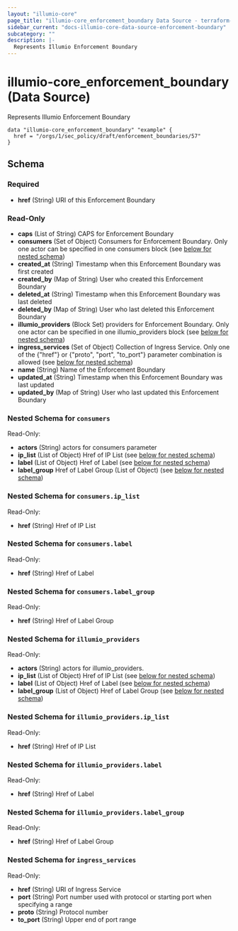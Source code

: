 ```yaml
---
layout: "illumio-core"
page_title: "illumio-core_enforcement_boundary Data Source - terraform-provider-illumio-core"
sidebar_current: "docs-illumio-core-data-source-enforcement-boundary"
subcategory: ""
description: |-
  Represents Illumio Enforcement Boundary
---
```


# illumio-core_enforcement_boundary (Data Source)

Represents Illumio Enforcement Boundary

```hcl
data "illumio-core_enforcement_boundary" "example" {
  href = "/orgs/1/sec_policy/draft/enforcement_boundaries/57"
}
```

## Schema

### Required

- **href** (String) URI of this Enforcement Boundary

### Read-Only

- **caps** (List of String) CAPS for Enforcement Boundary
- **consumers** (Set of Object) Consumers for Enforcement Boundary. Only one actor can be specified in one consumers block (see [below for nested schema](#nestedatt--consumers))
- **created_at** (String) Timestamp when this Enforcement Boundary was first created
- **created_by** (Map of String) User who created this Enforcement Boundary
- **deleted_at** (String) Timestamp when this Enforcement Boundary was last deleted
- **deleted_by** (Map of String) User who last deleted this Enforcement Boundary
- **illumio_providers** (Block Set) providers for Enforcement Boundary. Only one actor can be specified in one illumio_providers block (see [below for nested schema](#nestedblock--illumio_providers))
- **ingress_services** (Set of Object) Collection of Ingress Service. Only one of the {"href"} or {"proto", "port", "to_port"} parameter combination is allowed (see [below for nested schema](#nestedatt--ingress_services))
- **name** (String) Name of the Enforcement Boundary
- **updated_at** (String) Timestamp when this Enforcement Boundary was last updated
- **updated_by** (Map of String) User who last updated this Enforcement Boundary

<a id="nestedatt--consumers"></a>
### Nested Schema for `consumers`

Read-Only:

- **actors** (String) actors for consumers parameter
- **ip_list** (List of Object) Href of IP List (see [below for nested schema](#nestedobjatt--consumers--ip_list))
- **label** (List of Object) Href of Label (see [below for nested schema](#nestedobjatt--consumers--label))
- **label_group** Href of Label Group (List of Object) (see [below for nested schema](#nestedobjatt--consumers--label_group))

<a id="nestedobjatt--consumers--ip_list"></a>
### Nested Schema for `consumers.ip_list`

Read-Only:

- **href** (String) Href of IP List


<a id="nestedobjatt--consumers--label"></a>
### Nested Schema for `consumers.label`

Read-Only:

- **href** (String) Href of Label


<a id="nestedobjatt--consumers--label_group"></a>
### Nested Schema for `consumers.label_group`

Read-Only:

- **href** (String) Href of Label Group



<a id="nestedblock--illumio_providers"></a>
### Nested Schema for `illumio_providers`

Read-Only:

- **actors** (String) actors for illumio_providers.
- **ip_list** (List of Object) Href of IP List (see [below for nested schema](#nestedatt--illumio_providers--ip_list))
- **label** (List of Object) Href of Label (see [below for nested schema](#nestedatt--illumio_providers--label))
- **label_group** (List of Object) Href of Label Group (see [below for nested schema](#nestedatt--illumio_providers--label_group))

<a id="nestedatt--illumio_providers--ip_list"></a>
### Nested Schema for `illumio_providers.ip_list`

Read-Only:

- **href** (String) Href of IP List


<a id="nestedatt--illumio_providers--label"></a>
### Nested Schema for `illumio_providers.label`

Read-Only:

- **href** (String) Href of Label


<a id="nestedatt--illumio_providers--label_group"></a>
### Nested Schema for `illumio_providers.label_group`

Read-Only:

- **href** (String) Href of Label Group



<a id="nestedatt--ingress_services"></a>
### Nested Schema for `ingress_services`

Read-Only:

- **href** (String) URI of Ingress Service
- **port** (String) Port number used with protocol or starting port when specifying a range
- **proto** (String) Protocol number
- **to_port** (String) Upper end of port range


